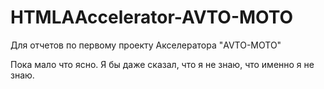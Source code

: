 # HTMLAAccelerator-AVTO-MOTO
Для отчетов по первому проекту Акселератора "AVTO-MOTO"

Пока мало что ясно. Я бы даже сказал, что я не знаю, что именно я не знаю.
